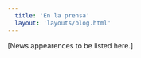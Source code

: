 ```yaml
---
  title: 'En la prensa'
  layout: 'layouts/blog.html'
---
```


[News appearences to be listed here.]